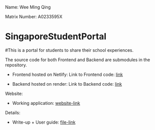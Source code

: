 Name: Wee Ming Qing

Matrix Number: A0233595X


# SingaporeStudentPortal
#This is a portal for students to share their school experiences.


The source code for both Frontend and Backend are submodules in the repository.

 * Frontend hosted on Netlify:
Link to Frontend code: [link](https://github.com/WeeMingQing/SingaporeStudentPortal-Frontend)

 * Backend hosted on render:
Link to Backend code: [link](https://github.com/WeeMingQing/SingaporeStudentPortal-API)


Website:
 * Working application: [website-link](https://mq-ssp.netlify.app)

Details:
 * Write-up + User guide: [file-link](https://github.com/WeeMingQing/SingaporeStudentPortal/blob/main/WeeMingQing_A0233595X_FinalWriteup.pdf)
 
